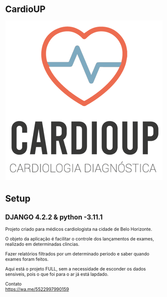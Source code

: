 # CardioUP

![logo-q.png](static%2Fimg%2Flogo-q.png)

<h1>Setup</h1>

<h2>DJANGO 4.2.2 & python -3.11.1</h2>

Projeto criado para médicos cardiologista na cidade de Belo Horizonte.

O objeto da aplicação é facilitar o controle dos lançamentos de exames, realizado em determinadas clincias.

Fazer relatórios filtrados por um determinado periodo e saber quando exames foram feitos.

Aqui está o projeto FULL, sem a necessidade de esconder os dados sensiveis, pois o que foi para o ar já está lapdado.

Contato<br/>
https://wa.me/5522997990159